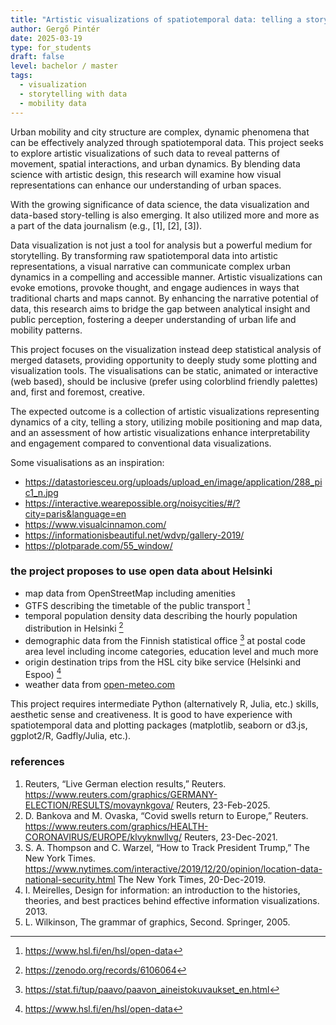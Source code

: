 ```yaml
---
title: "Artistic visualizations of spatiotemporal data: telling a story of a city with data"
author: Gergő Pintér
date: 2025-03-19
type: for_students
draft: false
level: bachelor / master
tags:
  - visualization
  - storytelling with data
  - mobility data
---
```


Urban mobility and city structure are complex, dynamic phenomena that can be effectively analyzed through spatiotemporal data. This project seeks to explore artistic visualizations of such data to reveal patterns of movement, spatial interactions, and urban dynamics. By blending data science with artistic design, this research will examine how visual representations can enhance our understanding of urban spaces.

With the growing significance of data science, the data visualization and data-based story-telling is also emerging.
It also utilized more and more as a part of the data journalism (e.g., [1], [2], [3]).

Data visualization is not just a tool for analysis but a powerful medium for storytelling.
By transforming raw spatiotemporal data into artistic representations, a visual narrative can communicate complex urban dynamics in a compelling and accessible manner.
Artistic visualizations can evoke emotions, provoke thought, and engage audiences in ways that traditional charts and maps cannot.
By enhancing the narrative potential of data, this research aims to bridge the gap between analytical insight and public perception, fostering a deeper understanding of urban life and mobility patterns.

This project focuses on the visualization instead deep statistical analysis of merged datasets, providing opportunity to deeply study some plotting and visualization tools.
The visualisations can be static, animated or interactive (web based), should be inclusive (prefer using colorblind friendly palettes) and, first and foremost, creative.

The expected outcome is a collection of artistic visualizations representing dynamics of a city, telling a story, utilizing mobile positioning and map data, and an assessment of how artistic visualizations enhance interpretability and engagement compared to conventional data visualizations.

Some visualisations as an inspiration:

<!-- - https://nightingaledvs.com/noisy-cities-behind-the-scenes-with-karim-douieb/ -->
- https://datastoriesceu.org/uploads/upload_en/image/application/288_pic1_n.jpg
- https://interactive.wearepossible.org/noisycities/#/?city=paris&language=en
- https://www.visualcinnamon.com/
- https://informationisbeautiful.net/wdvp/gallery-2019/
- https://plotparade.com/55_window/


### the project proposes to use open data about Helsinki

- map data from OpenStreetMap including amenities
- GTFS describing the timetable of the public transport [^hsl]
- temporal population density data describing the hourly population distribution in Helsinki [^tpdd]
- demographic data from the Finnish statistical office [^stat] at postal code area level including income categories, education level and much more
- origin destination trips from the HSL city bike service (Helsinki and Espoo) [^hsl]
- weather data from [open-meteo.com](https://open-meteo.com/)

This project requires intermediate Python (alternatively R, Julia, etc.) skills, aesthetic sense and creativeness.
It is good to have experience with spatiotemporal data and plotting packages (matplotlib, seaborn or d3.js, ggplot2/R, Gadfly/Julia, etc.).

[^hsl]: https://www.hsl.fi/en/hsl/open-data
[^tpdd]: https://zenodo.org/records/6106064
[^stat]: https://stat.fi/tup/paavo/paavon_aineistokuvaukset_en.html

### references

1. Reuters, “Live German election results,” Reuters. https://www.reuters.com/graphics/GERMANY-ELECTION/RESULTS/movaynkgova/ Reuters, 23-Feb-2025.
2. D. Bankova and M. Ovaska, “Covid swells return to Europe,” Reuters. https://www.reuters.com/graphics/HEALTH-CORONAVIRUS/EUROPE/klvyknwllvg/ Reuters, 23-Dec-2021.
3. S. A. Thompson and C. Warzel, “How to Track President Trump,” The New York Times. https://www.nytimes.com/interactive/2019/12/20/opinion/location-data-national-security.html The New York Times, 20-Dec-2019.
4. I. Meirelles, Design for information: an introduction to the histories, theories, and best practices behind effective information visualizations. 2013.
5. L. Wilkinson, The grammar of graphics, Second. Springer, 2005.
